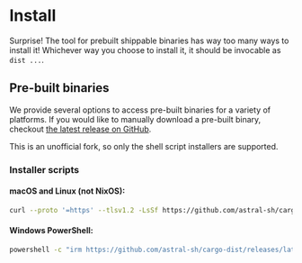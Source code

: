 # Install

<!-- toc -->

Surprise! The tool for prebuilt shippable binaries has way too many ways to install it!
Whichever way you choose to install it, it should be invocable as `dist ...`.


## Pre-built binaries

We provide several options to access pre-built binaries for a variety of platforms. If you would like to manually download a pre-built binary, checkout [the latest release on GitHub](https://github.com/astral-sh/cargo-dist/releases/latest).

This is an unofficial fork, so only the shell script installers are supported.

### Installer scripts

#### macOS and Linux (not NixOS):

```sh
curl --proto '=https' --tlsv1.2 -LsSf https://github.com/astral-sh/cargo-dist/releases/latest/download/cargo-dist-installer.sh | sh
```

#### Windows PowerShell:

```sh
powershell -c "irm https://github.com/astral-sh/cargo-dist/releases/latest/download/cargo-dist-installer.ps1 | iex"
```


[Rust]: https://rust-lang.org
[cargo]: https://doc.rust-lang.org/cargo/index.html
[installed the Rust toolchain (`rustup`)]: https://rustup.rs/
